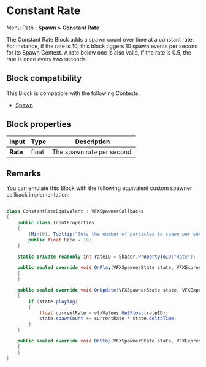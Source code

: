 # Constant Rate

Menu Path : **Spawn > Constant Rate**

The Constant Rate Block adds a spawn count over time at a constant rate. For instance, if the rate is 10, this block tiggers 10 spawn events per second for its Spawn Context. A rate below one is also valid, if the rate is 0.5, the rate is once every two seconds.

## Block compatibility

This Block is compatible with the following Contexts:

- [Spawn](Context-Spawn.md)

## Block properties

| **Input** | **Type** | **Description**            |
| --------- | -------- | -------------------------- |
| **Rate**  | float    | The spawn rate per second. |

## Remarks

You can emulate this Block with the following equivalent custom spawner callback implementation:

```C#

class ConstantRateEquivalent : VFXSpawnerCallbacks
{
    public class InputProperties
    {
        [Min(0), Tooltip("Sets the number of particles to spawn per second.")]
        public float Rate = 10;
    }

    static private readonly int rateID = Shader.PropertyToID("Rate");

    public sealed override void OnPlay(VFXSpawnerState state, VFXExpressionValues vfxValues, VisualEffect vfxComponent)
    {
    }

    public sealed override void OnUpdate(VFXSpawnerState state, VFXExpressionValues vfxValues, VisualEffect vfxComponent)
    {
        if (state.playing)
        {
            float currentRate = vfxValues.GetFloat(rateID);
            state.spawnCount += currentRate * state.deltaTime;
        }
    }

    public sealed override void OnStop(VFXSpawnerState state, VFXExpressionValues vfxValues, VisualEffect vfxComponent)
    {
    }
}
```
